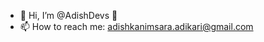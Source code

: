 - 👋 Hi, I’m @AdishDevs 🚀
- 📫 How to reach me: adishkanimsara.adikari@gmail.com

<!---
AdishDevs/AdishDevs is a ✨ special ✨ repository because its `README.md` (this file) appears on your GitHub profile.
You can click the Preview link to take a look at your changes.
--->
